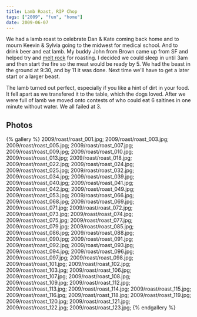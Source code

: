 ```yaml
---
title: Lamb Roast, RIP Chop
tags: ["2009", "fun", "home"]
date: 2009-06-07
---
```

We had a lamb roast to celebrate Dan & Kate coming back home and to mourn Keevin & Sylvia going to the midwest for medical school.  And to drink beer and eat lamb.  My buddy John from Brown came up from SF and helped try and <a href="http://vimeo.com/5159260">melt rock</a> for roasting.  I decided we could sleep in until 3am and then start the fire so the meat would be ready by 5.  We had the beast in the ground at 9:30, and by 11 it was done.  Next time we'll have to get a later start or a larger beast.

The lamb turned out perfect, especially if you like a hint of dirt in your food.  It fell apart as we transfered it to the table, which the dogs loved.  After we were full of lamb we moved onto contests of who could eat 6 saltines in one minute without water.  We all failed at 3.

## Photos 

{% gallery %} 
2009/roast/roast_001.jpg;
2009/roast/roast_003.jpg;
2009/roast/roast_005.jpg;
2009/roast/roast_007.jpg;
2009/roast/roast_009.jpg;
2009/roast/roast_010.jpg;
2009/roast/roast_013.jpg;
2009/roast/roast_018.jpg;
2009/roast/roast_022.jpg;
2009/roast/roast_024.jpg;
2009/roast/roast_025.jpg;
2009/roast/roast_032.jpg;
2009/roast/roast_034.jpg;
2009/roast/roast_039.jpg;
2009/roast/roast_040.jpg;
2009/roast/roast_041.jpg;
2009/roast/roast_042.jpg;
2009/roast/roast_049.jpg;
2009/roast/roast_053.jpg;
2009/roast/roast_066.jpg;
2009/roast/roast_068.jpg;
2009/roast/roast_069.jpg;
2009/roast/roast_071.jpg;
2009/roast/roast_072.jpg;
2009/roast/roast_073.jpg;
2009/roast/roast_074.jpg;
2009/roast/roast_075.jpg;
2009/roast/roast_077.jpg;
2009/roast/roast_079.jpg;
2009/roast/roast_085.jpg;
2009/roast/roast_086.jpg;
2009/roast/roast_088.jpg;
2009/roast/roast_090.jpg;
2009/roast/roast_091.jpg;
2009/roast/roast_092.jpg;
2009/roast/roast_093.jpg;
2009/roast/roast_094.jpg;
2009/roast/roast_096.jpg;
2009/roast/roast_097.jpg;
2009/roast/roast_098.jpg;
2009/roast/roast_101.jpg;
2009/roast/roast_102.jpg;
2009/roast/roast_103.jpg;
2009/roast/roast_106.jpg;
2009/roast/roast_107.jpg;
2009/roast/roast_108.jpg;
2009/roast/roast_109.jpg;
2009/roast/roast_112.jpg;
2009/roast/roast_113.jpg;
2009/roast/roast_114.jpg;
2009/roast/roast_115.jpg;
2009/roast/roast_116.jpg;
2009/roast/roast_118.jpg;
2009/roast/roast_119.jpg;
2009/roast/roast_120.jpg;
2009/roast/roast_121.jpg;
2009/roast/roast_122.jpg;
2009/roast/roast_123.jpg;
{% endgallery %}
